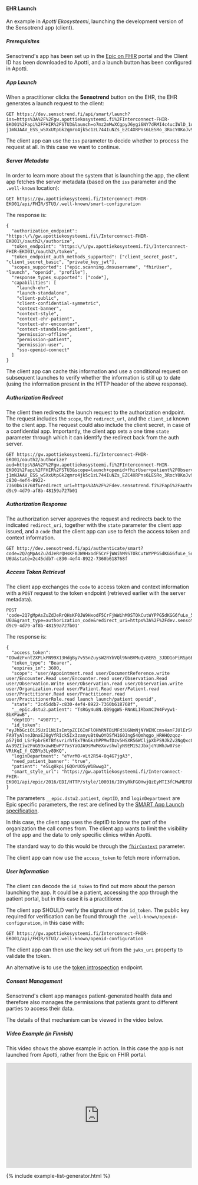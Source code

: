 #### EHR Launch

An example in *Apotti Ekosysteemi*, launching the development version of the Sensotrend app
(client).

##### Prerequisites

Sensotrend's app has been set up in the [Epic on FHIR](https://fhir.epic.com/) portal and the
Client ID has been downloaded to Apotti, and a launch button has been configured in Apotti. 

##### App Launch

When a practitioner clicks the **Sensotrend** button on the EHR, the EHR generates a launch request
to the client:
```
GET https://dev.sensotrend.fi/api/smart/launch?iss=https%3A%2F%2Fgw.apottiekosysteemi.fi%2FInterconnect-FHIR-EKO01%2Fapi%2FFHIR%2FSTU3&launch=o7mz2mMwXCgpyJ6ygi6NY7dRMI4c4ucIWlD_1o-j1mNJAAV_ESS_wSXxUtpGk2qmro4jk5c1zL744IuNZs_EZC4XRPns6LESRo_3RocY0KoJv9u8MngnWmJUSv3g7PM5 
```

The client app can use the `iss` parameter to decide whether to process the request at all. In this
case we want to continue.

##### Server Metadata

In order to learn more about the system that is launching the app, the client app fetches the
server metadata (based on the `iss` parameter and the `.well-known` location):

```
GET https://gw.apottiekosysteemi.fi/Interconnect-FHIR-EKO01/api/FHIR/STU3/.well-known/smart-configuration
```

The response is:
```
{
  "authorization_endpoint": "https:\/\/gw.apottiekosysteemi.fi\/Interconnect-FHIR-EKO01\/oauth2\/authorize",
  "token_endpoint": "https:\/\/gw.apottiekosysteemi.fi\/Interconnect-FHIR-EKO01\/oauth2\/token",
  "token_endpoint_auth_methods_supported": ["client_secret_post", "client_secret_basic", "private_key_jwt"],
  "scopes_supported": ["epic.scanning.dmsusername", "fhirUser", "launch", "openid", "profile"],
  "response_types_supported": ["code"],
  "capabilities": [
    "launch-ehr",
    "launch-standalone",
    "client-public",
    "client-confidential-symmetric",
    "context-banner",
    "context-style",
    "context-ehr-patient",
    "context-ehr-encounter",
    "context-standalone-patient",
    "permission-offline",
    "permission-patient",
    "permission-user",
    "sso-openid-connect"
  ]
}
```

The client app can cache this information and use a conditional request on subsequent launches to
verify whether the information is still up to date (using the information present in the HTTP
header of the above response).

##### Authorization Redirect

The client then redirects the launch request to the authorization endpoint. The request includes
the `scope`, the `redirect_url`, and the `client_id` known to the client app. The request could
also include the client secret, in case of a confidential app. Importantly, the client app sets a
one time `state` parameter through which it can identify the redirect back from the auth server.

```
GET https://gw.apottiekosysteemi.fi/Interconnect-FHIR-EKO01/oauth2/authorize?aud=https%3A%2F%2Fgw.apottiekosysteemi.fi%2FInterconnect-FHIR-EKO01%2Fapi%2FFHIR%2FSTU3&scope=launch+openid+fhirUser+patient%2FObservation.read+patient%2FOrganization.read+patient%2FPatient.read+user%2FPractitioner.read+user%2FPractitionerRole.read+launch+launch%2Fencounter+launch%2Fpatient&response_type=code&launch=o7mz2mMwXCgpyJ6ygi6NY7dRMI4c4ucIWlD_1o-j1mNJAAV_ESS_wSXxUtpGk2qmro4jk5c1zL744IuNZs_EZC4XRPns6LESRo_3RocY0KoJv9u8MngnWmJUSv3g7PM5&state=2c45ddb7-c830-4ef4-8922-7360b618768f&redirect_uri=https%3A%2F%2Fdev.sensotrend.fi%2Fapi%2Fauthenticate%2Fsmart&client_id=ba932e7a-d9c9-4d79-af8b-48159a727b01
```

##### Authorization Response

The authorization server approves the request and redirects back to the indicated `redirect_uri`,
together with the `state` parameter the client app issued, and a `code` that the client app can use
to fetch the access token and context information.

```
GET http://dev.sensotrend.fi/api/authenticate/smart?code=2Q7gMpAsZuZdJeRrQHsKF0JW9HxodF5CrFjWWihM9STOkCutWYPPG5dKGG6fuLe_5ddxgSoBH2coxAfeQW_CrKTSS02RXsoxXN8YZO2AIznbB4iiBQzQcEIs5mZ_-U6U&state=2c45ddb7-c830-4ef4-8922-7360b618768f
```

##### Access Token Retrieval

The client app exchanges the `code` to access token and context information with a `POST` request
to the token endpoint (retrieved earlier with the server metadata).

```
POST 'code=2Q7gMpAsZuZdJeRrQHsKF0JW9HxodF5CrFjWWihM9STOkCutWYPPG5dKGG6fuLe_5ddxgSoBH2coxAfeQW_CrKTSS02RXsoxXN8YZO2AIznbB4iiBQzQcEIs5mZ_-U6U&grant_type=authorization_code&redirect_uri=https%3A%2F%2Fdev.sensotrend.fi%2Fapi%2Fauthenticate%2Fsmart&client_id=ba932e7a-d9c9-4d79-af8b-48159a727b01' 
```

The response is:
```
{
  "access_token": "ODwdzFxnt2XPLkPN99X13HdgBy7v55nZuysW2RYbVQl9NnBVMuQv8ER5_3JDD1oPiRSp6EWS2LQ6Lv2GHtrSx2a8YHJRakSV1ZkvGVRN9YSAN7CaPA9GQ_Dc_0iS7MXe",
  "token_type": "Bearer",
  "expires_in": 3600,
  "scope": "user/Appointment.read user/DocumentReference.write user/Encounter.Read user/Encounter.read user/Observation.Read user/Observation.Write user/Observation.read user/Observation.write user/Organization.read user/Patient.Read user/Patient.read user/Practitioner.Read user/Practitioner.read user/PractitionerRole.read launch launch/patient openid",
  "state": "2c45ddb7-c830-4ef4-8922-7360b618768f",
  "__epic.dstu2.patient": "TsRGy4u8N.QB9ggWS-RNnKLIRbxmCIW4Fvyw1-8bXPawB",
  "deptID": "490771",
  "id_token": "eyJhbGciOiJSUzI1NiIsImtpZCI6ImFlOHhRNTBiMFd3UGNmNjNYWENCcms4anFJUlErSVBwNTg0VlVLbmRwZXM9IiwidHlwIjoiSldUIn0.eyJhdWQiOiJiYTkzMmU3YS1kOWM5LTRkNzktYWY4Yi00ODE1OWE3MjdiMDEiLCJleHAiOjE2NzQ1NTYwNTQsImlhdCI6MTY3NDU1NTc1NCwiaXNzIjoiaHR0cHM6Ly9ndy5hcG90dGlla29zeXN0ZWVtaS5maS9JbnRlcmNvbm5lY3QtRkhJUi1FS08wMS9vYXV0aDIiLCJzdWIiOiJlaEhqcnJCbDJ1VWJDMC5vbG9DVFJVU2dqbzNjUGFaZVFaaHJiNDgxeWx4dzMifQ.ZL2NAp1g3BHMpJMdMn7IUOqhaBokSUjdc33k6UPYx-FA9TyAlneJDnxEJ8gVfRIck5Ix3zanyuBt0wOYOSfH160Jng54Qmhqgo_HRHHQzqoz-pS7jUd_LSrFpbrEKTBfsvrirhfExT9nGkzhPPMwfDzv5HSXR56WCljpXbPS9JkZv2NgQxc0PDEByPdFo_OH1icYa9z7b8Xq_MqwUG27bnDc3jzBTq9QBrQUO6jEYEJaZIc4KaakizHPzjYaf-Av39ZIiw2FnG59xawHEwP77xsYaOJA9sMwMeXvvshwlyN9EM152JbxjcYUWhJw07se-VRtKqI_f_O2BYp3Ly89KQ",
  "loginDepartment": "eYvrM0-vLt2R54-Oq4G7jgA3",
  "need_patient_banner": "true",
  "patient": "e5Lq8kpLjGQOrUOSyW1Bwwg3",
  "smart_style_url": "https://gw.apottiekosysteemi.fi/Interconnect-FHIR-EKO01/api/epic/2016/EDI/HTTP/style/100016/I0YyRkFGOHwjQzEyMTI3fCMwMEFBRkZ8I0UwRjNFRXwjODZCNTQwfCMwMDAwMDB8MHB4fDEwcHh8fEFyaWFsLCBzYW5zLXNlcmlmfCdTZWdvZSBVSScsIEFyaWFsLCBzYW5zLXNlcmlmfHw%3D.json"
}
```

The parameters `__epic.dstu2.patient`, `deptID`, and `loginDepartment` are Epic specific
parameters, the rest are defined by the
[SMART App Launch specification](http://www.hl7.org/fhir/smart-app-launch/).

In this case, the client app uses the deptID to know the part of the organization the call comes
from. The client app wants to limit the visibility of the app and the data to only specific clinics
within Apotti.

The standard way to do this would be through the
[`fhirContext`](http://www.hl7.org/fhir/smart-app-launch/scopes-and-launch-context.html#launch-context-arrives-with-your-access_token)
parameter.

The client app can now use the `access_token` to fetch more information.

##### User Information

The client can decode the `id_token` to find out more about the person launching the app. It could
be a patient, accessing the app through the patient portal, but in this case it is a practitioner.

The client app SHOULD verify the signature of the `id_token`. The public key required for
verification can be found through the `.well-known/openid-configuration`, in this case with:
```
GET https://gw.apottiekosysteemi.fi/Interconnect-FHIR-EKO01/api/FHIR/STU3/.well-known/openid-configuration
```
The client app can then use the key set uri from the `jwks_uri` property to validate the token.

An alternative is to use the
[token introspection](http://www.hl7.org/fhir/smart-app-launch/token-introspection.html) endpoint.

##### Consent Management

Sensotrend's client app manages patient-generated health data and therefore also manages the
permissions that patients grant to different parties to access their data.

The details of that mechanism can be viewed in the video below.

##### Video Example (in Finnish)

This video shows the above example in action. In this case the app is not launched from Apotti,
rather from the Epic on FHIR portal.

<div style="width: 100%; aspect-ratio: 16 / 9;">
  <iframe
    width="100%"
    height="100%"
    src="https://www.youtube.com/embed/Nw15LDwtCaI?start=857"
    title="YouTube video player"
    frameborder="0"
    allow="accelerometer; autoplay; clipboard-write; encrypted-media; gyroscope; picture-in-picture; web-share"
    allowfullscreen></iframe>
</div>


{% include example-list-generator.html %}
